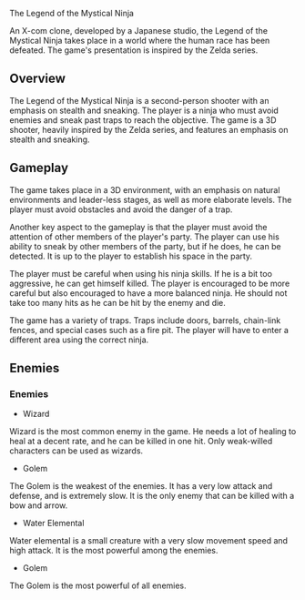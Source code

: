 The Legend of the Mystical Ninja

An X-com clone, developed by a Japanese studio, the Legend of the Mystical Ninja takes place in a world where the human race has been defeated. The game's presentation is inspired by the Zelda series.

## Overview

The Legend of the Mystical Ninja is a second-person shooter with an emphasis on stealth and sneaking. The player is a ninja who must avoid enemies and sneak past traps to reach the objective. The game is a 3D shooter, heavily inspired by the Zelda series, and features an emphasis on stealth and sneaking.

## Gameplay

The game takes place in a 3D environment, with an emphasis on natural environments and leader-less stages, as well as more elaborate levels. The player must avoid obstacles and avoid the danger of a trap.

Another key aspect to the gameplay is that the player must avoid the attention of other members of the player's party. The player can use his ability to sneak by other members of the party, but if he does, he can be detected. It is up to the player to establish his space in the party.

The player must be careful when using his ninja skills. If he is a bit too aggressive, he can get himself killed. The player is encouraged to be more careful but also encouraged to have a more balanced ninja. He should not take too many hits as he can be hit by the enemy and die.

The game has a variety of traps. Traps include doors, barrels, chain-link fences, and special cases such as a fire pit. The player will have to enter a different area using the correct ninja.

## Enemies

### Enemies

*   Wizard

Wizard is the most common enemy in the game. He needs a lot of healing to heal at a decent rate, and he can be killed in one hit. Only weak-willed characters can be used as wizards.

*   Golem

The Golem is the weakest of the enemies. It has a very low attack and defense, and is extremely slow. It is the only enemy that can be killed with a bow and arrow.

*   Water Elemental

Water elemental is a small creature with a very slow movement speed and high attack. It is the most powerful among the enemies.

*   Golem

The Golem is the most powerful of all enemies.